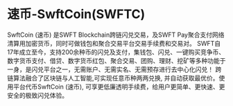 # 速币-SwftCoin(SWFTC)

SwftCoin (速币) 是SWFT Blockchain跨链闪兑交易，及SWFT Pay聚合支付网络清算用加密货币，同时可做钱包和聚合交易平台交易手续费和交易对。
SWFT自17年成立至今，支持200余种币的闪兑及支付，集钱包、闪兑、一键购买竞争币、数字货币支付、借贷、数字货币红包、聚合交易、团购、理财、挖矿等多种功能于一身，是闪兑平台之一，无需账户、无需实名、无需预存进行去中心化闪兑！
跨链算法融合了区块链与人工智能,可实现任意币种两两兑换, 并自动获取最优价。使用平台代币SwftCoin (速币), 可享更低廉透明手续费，给用户更简单、更快速、更安全的极致闪兑体验。
